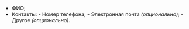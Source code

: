 - ФИО;
- Контакты:
	\- Номер телефона;
	\- Электронная почта *(опционально)*;
	\- Другое *(опционально)*.